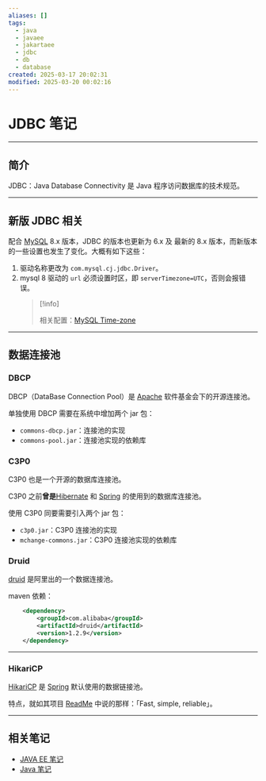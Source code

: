```yaml
---
aliases: []
tags:
  - java
  - javaee
  - jakartaee
  - jdbc
  - db
  - database
created: 2025-03-17 20:02:31
modified: 2025-03-20 00:02:16
---
```


# JDBC 笔记

---

## 简介

JDBC：Java Database Connectivity 是 Java 程序访问数据库的技术规范。

---

## <span id="jdbc_newversion">新版 JDBC 相关</span>

配合 [MySQL](../DataBase/mysql/MySQL_Note.md) 8.x 版本，JDBC 的版本也更新为 6.x 及 最新的 8.x 版本，而新版本的一些设置也发生了变化。大概有如下这些：

1. 驱动名称更改为 `com.mysql.cj.jdbc.Driver`。
2. mysql 8 驱动的 `url` 必须设置时区，即 `serverTimezone=UTC`，否则会报错误。
   > [!info] 
   > 
   > 相关配置：[MySQL Time-zone](../DataBase/mysql/MySQL_Config_Note.md#time-zone)
   > 

---

## <span id="jdbc_dbconnpooling">数据连接池</span>

### <span id="jdbc_dbconnpooling_dbcp">DBCP</span>

DBCP（DataBase Connection Pool）是 [Apache](www.apache.org) 软件基金会下的开源连接池。

单独使用 DBCP 需要在系统中增加两个 jar 包：

* `commons-dbcp.jar`：连接池的实现
* `commons-pool.jar`：连接池实现的依赖库

### <span id="jdbc_dbconnpooling_c3p0">C3P0</span>

C3P0 也是一个开源的数据库连接池。

C3P0 之前**曾是**[Hibernate](Hibernate/Hibernate_Note.md) 和 [Spring](Spring/Spring_Note_1.md) 的使用到的数据库连接池。

使用 C3P0 同要需要引入两个 jar 包：
* `c3p0.jar`：C3P0 连接池的实现
* `mchange-commons.jar`：C3P0 连接池实现的依赖库

### <span id="jdbc_dbconnpooling_druid">Druid</span>

[druid](https://github.com/alibaba/druid) 是阿里出的一个数据连接池。

maven 依赖：

```xml
	<dependency>
		<groupId>com.alibaba</groupId>
		<artifactId>druid</artifactId>
		<version>1.2.9</version>
    </dependency>
```

---

### <span id="jdbc_dbconnpooling_hikaricp">HikariCP</span>

[HikariCP](https://github.com/brettwooldridge/HikariCP) 是 [Spring](Spring/Spring_Note_1.md) 默认使用的数据链接池。

特点，就如其项目 [ReadMe](https://github.com/brettwooldridge/HikariCP#-hikaricpits-fasterhikari-hikal%C4%93-origin-japanese-light-ray) 中说的那样：「Fast, simple, reliable」。

---

## 相关笔记

* [JAVA EE 笔记](JAVA_EE_Note.md)
* [Java 笔记](Java_Note.md)